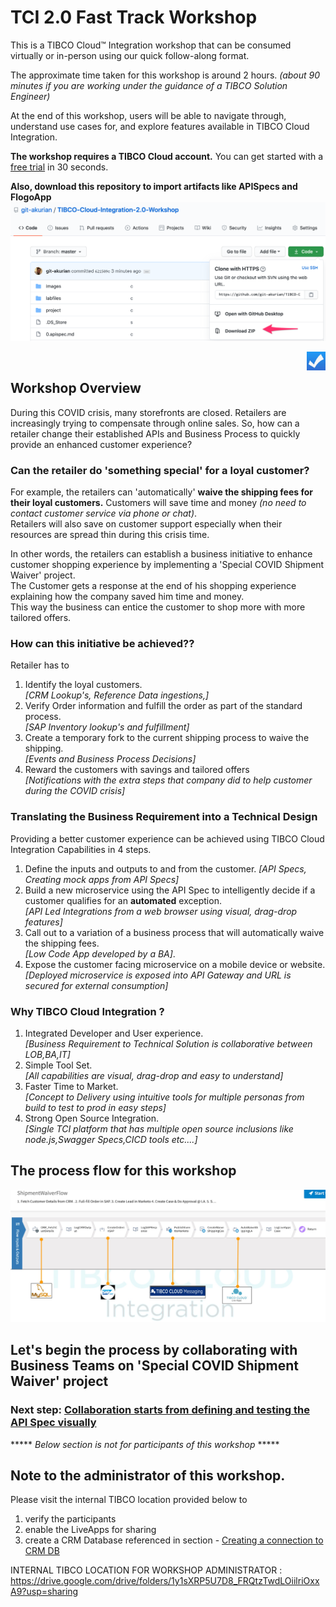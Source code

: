 # TCI 2.0 Fast Track Workshop
This is a TIBCO Cloud™ Integration workshop that can be consumed virtually or in-person using our quick follow-along format.

The approximate time taken for this workshop is around 2 hours.
*(about 90 minutes if you are working under the guidance of a TIBCO Solution Engineer)*

At the end of this workshop, users will be able to navigate through, understand use cases for, and explore features available in TIBCO Cloud Integration.

**The workshop requires a TIBCO Cloud account.**  You can get started with a [free trial](trialsignup.md) in 30 seconds.

**Also, download this repository to import artifacts like APISpecs and FlogoApp**
![Download](/images/gitzip1.png)

<img src="/images/poll.png" alt="poll" width=30 height=30 style="float:right"/> 

## Workshop Overview
During this COVID crisis, many storefronts are closed. Retailers are increasingly trying to compensate through online sales.
So, how can a retailer change their established APIs and Business Process to quickly provide an enhanced customer experience?

### Can the retailer do 'something special' for a loyal customer?  
For example, the retailers can 'automatically' **waive the shipping fees for their loyal customers.**
Customers will save time and money *(no need to contact customer service via phone or chat)*.  
Retailers will also save on customer support especially when their resources are spread thin during this crisis time.  

In other words, the retailers can establish a business initiative to enhance customer shopping experience by implementing a 'Special COVID Shipment Waiver' project.  
The Customer gets a response at the end of his shopping experience explaining how the company saved him time and money.  
This way the business can entice the customer to shop more with more tailored offers.

### How can this initiative be achieved??  
Retailer has to
1) Identify the loyal customers.  
*[CRM Lookup's, Reference Data ingestions,]*
2) Verify Order information and fulfill the order as part of the standard process.  
*[SAP Inventory lookup's and fulfillment]*
3) Create a temporary fork to the current shipping process to waive the shipping.  
*[Events and Business Process Decisions]*
4) Reward the customers with savings and tailored offers   
*[Notifications with the extra steps that company did to help customer during the COVID crisis]*   

### Translating the Business Requirement into a Technical Design
Providing a better customer experience can be achieved using TIBCO Cloud Integration Capabilities in 4 steps.  
1) Define the inputs and outputs to and from the customer.
*[API Specs, Creating mock apps from API Specs]*
2) Build a new microservice using the API Spec to intelligently decide if a customer qualifies for an **automated** exception.  
*[API Led Integrations from a web browser using visual, drag-drop features]*
3) Call out to a variation of a business process that will automatically waive the shipping fees.  
*[Low Code App developed by a BA]*.
4) Expose the customer facing microservice on a mobile device or website.
*[Deployed microservice is exposed into API Gateway and URL is secured for external consumption]*

### Why TIBCO Cloud Integration ?
1) Integrated Developer and User experience.  
*[Business Requirement to Technical Solution is collaborative between LOB,BA,IT]*
2) Simple Tool Set.  
*[All capabilities are visual, drag-drop and easy to understand]*
3) Faster Time to Market.  
*[Concept to Delivery using intuitive tools for multiple personas from build to test to prod in easy steps]*
4) Strong Open Source Integration.  
*[Single TCI platform that has multiple open source inclusions like node.js,Swagger Specs,CICD tools etc....]*

## The process flow for this workshop
![FlowChart](/images/FlowChart.jpg)

## Let's begin the process by collaborating with Business Teams on 'Special COVID Shipment Waiver' project
### Next step: [Collaboration starts from defining and testing the API Spec visually](0.apispec.md)


***** *Below section is not for participants of this workshop* *****


## Note to the administrator of this workshop.

Please visit the internal TIBCO location provided below to
1) verify the participants 
2) enable the LiveApps for sharing
3) create a CRM Database referenced in section - [Creating a connection to CRM DB](2.apiimplementation.md/#creating-a-connection-to-crm-db)

INTERNAL TIBCO LOCATION FOR WORKSHOP ADMINISTRATOR :
https://drive.google.com/drive/folders/1y1sXRP5U7D8_FRQtzTwdLOiilriOxxA9?usp=sharing
